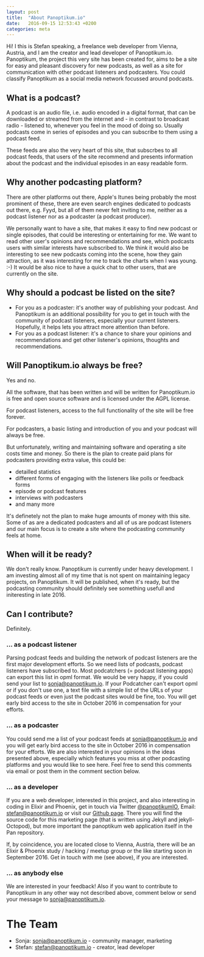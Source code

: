 ```yaml
---
layout: post
title:  "About Panoptikum.io"
date:   2016-09-15 12:53:43 +0200
categories: meta
---
```


Hi! I this is Stefan speaking, a freelance web developer from Vienna, Austria, and I am the creator 
and lead developer of Panoptikum.io. 
Panoptikum, the project this very site has been created for, aims to be a site for 
easy and pleasant discovery for new podcasts, as well as a site for communication with other 
podcast listeners and podcasters. 
You could classify Panoptikum as a social media network focussed around podcasts.

## What is a podcast?

A podcast is an audio file, i.e. audio encoded in a digital format,  that can be downloaded or 
streamed from the internet and - in contrast to broadcast radio - listened to, whenever you feel 
in the mood of doing so. 
Usually podcasts come in series of episodes and you can subscribe to them using a podcast feed. 

These feeds are also the very heart of this site, that subscrbes to all podcast feeds, that users 
of the site recommend and presents information about the podcast and the individual episodes in an 
easy readable form.

## Why another podcasting platform?

There are other platforms out there, Apple's Itunes being probably the most prominent of these, 
there are even search engines dedicated to podcasts out there, e.g. Fyyd, but all of them 
never felt inviting to me, neither as a podcast listener nor as a podcaster (a podcast producer).

We personally want to have a site, that makes it easy to find new podcast or single episodes, that 
could be interesting or entertaining for me. 
We want to read other user's opinions and recommendations and see, which podcasts users with 
similar interests have subscribed to.
We think it would also be interesting to see new podcasts coming into the scene, how they gain 
attraction, as it was interesting for me to track the charts when I was young. :-) 
It would be also nice to have a quick chat to other users, that are currently on the site.

## Why should a podcast be listed on the site?

* For you as a podcaster: it's another way of publishing your podcast. 
  And Panoptikum is an additional possibility for you to get in touch with the community of
  podcast listeners, especially your current listeners. Hopefully, it helps lets you attract 
  more attention than before.
* For you as a podcast listener: it's a chance to share your opinions and recommendations and
  get other listener's opinions, thoughts and recommendations.

## Will Panoptikum.io always be free?

Yes and no.

All the software, that has been written and will be written for Panoptikum.io is free and open 
source software and is licensed under the AGPL license.

For podcast listeners, access to the full functionality of the site will be free forever.

For podcasters, a basic listing and introduction of you and your podcast will always be free.

But unfortunately, writing and maintaining software and operating a site costs time and money. 
So there is the plan to create paid plans for podcasters providing extra value, this could be: 

* detailled statistics
* different forms of engaging with the listeners like polls or feedback forms
* episode or podcast features
* interviews with podcasters
* and many more
 
It's definetely not the plan to make huge amounts of money with this site. 
Some of as are a dedicated podcasters and all of us are podcast listeners and our main focus 
is to create a site where the podcasting community feels at home.

## When will it be ready?

We don't really know. 
Panoptikum is currently under heavy development. 
I am investing almost all of my time that is not spent on maintaining legacy projects, on 
Panoptikum. 
It will be published, when it's ready, but the podcasting community should definitely see 
something usefull and initeresting in late 2016.

## Can I contribute?

Definitely.

### ... as a podcast listener

Parsing podcast feeds and building the network of podcast listeners are the first major development 
efforts.
So we need lists of podcasts, podcast listeners have subscribed to. 
Most podcatchers (= podcast listening apps) can export this list in opml format. 
We would be very happy, if you could send your list to <sonja@panoptikum.io>. 
If your Podcatcher can't export opml or if you don't use one, a text file with a simple list of 
the URLs of your podcast feeds or even just the podcast sites would be fine, too.
You will get early bird access to the site in October 2016 in compensation for your efforts.

### ... as a podcaster

You could send me a list of your podcast feeds at <sonja@panoptikum.io> and you will get early 
bird access to the site in October 2016 in compensation for your efforts. 
We are also interested in your opinions in the ideas presented above, especially which features 
you miss at other podcasting platforms and you would like to see here. 
Feel free to send this comments via email or post them in the comment section below. 

### ... as a developer

If you are a web developer, interested in this project, and also interesting in coding in Elixir 
and Phoenix, get in touch via Twitter [@panoptikumIO](https://twitter.com/panoptikumio), 
Email: <stefan@panoptikum.io> or visit our [Github page](https://github.com/panoptikumio). 
There you will find the source code for this marketing page (that is written using Jekyll 
and jekyll-Octopod), but more important the panoptikum web application itself in the Pan repository. 

If, by coincidence, you are located close to Vienna, Austria, there will be an Elixir & Phoenix 
study / hacking / meetup group or the like starting soon in September 2016. 
Get in touch with me (see above), if you are interested.

### ... as anybody else

We are interested in your feedback! 
Also if you want to contribute to Panoptikum in any other way not described above, 
comment below or send your message to <sonja@panoptikum.io>.

# The Team 

* Sonja: <sonja@panoptikum.io> - community manager, marketing
* Stefan: <stefan@panoptikum.io> - creator, lead developer
